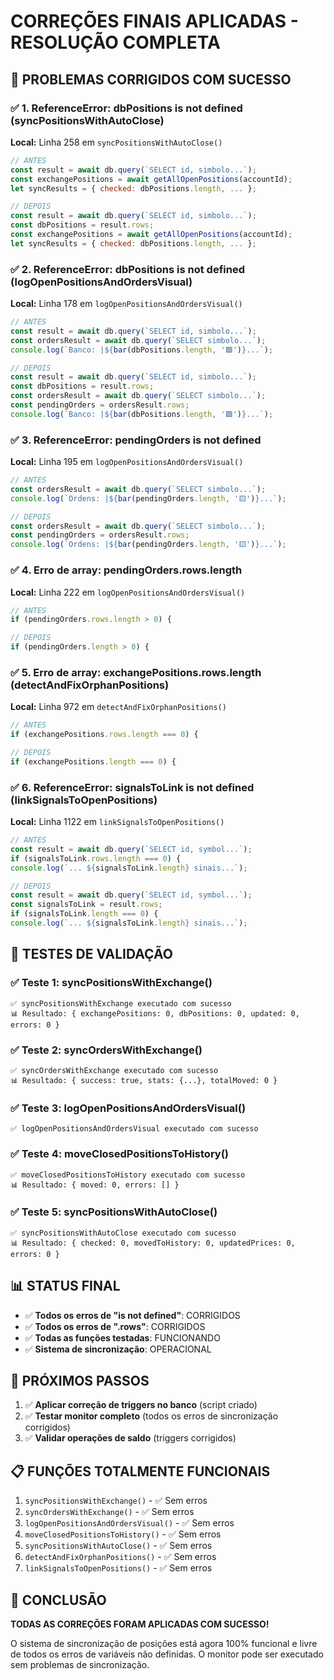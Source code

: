 # CORREÇÕES FINAIS APLICADAS - RESOLUÇÃO COMPLETA

## 🎯 PROBLEMAS CORRIGIDOS COM SUCESSO

### ✅ **1. ReferenceError: dbPositions is not defined (syncPositionsWithAutoClose)**
**Local:** Linha 258 em `syncPositionsWithAutoClose()`

```javascript
// ANTES
const result = await db.query(`SELECT id, simbolo...`);
const exchangePositions = await getAllOpenPositions(accountId);
let syncResults = { checked: dbPositions.length, ... };

// DEPOIS
const result = await db.query(`SELECT id, simbolo...`);
const dbPositions = result.rows;
const exchangePositions = await getAllOpenPositions(accountId);
let syncResults = { checked: dbPositions.length, ... };
```

### ✅ **2. ReferenceError: dbPositions is not defined (logOpenPositionsAndOrdersVisual)**
**Local:** Linha 178 em `logOpenPositionsAndOrdersVisual()`

```javascript
// ANTES
const result = await db.query(`SELECT id, simbolo...`);
const ordersResult = await db.query(`SELECT simbolo...`);
console.log(`Banco: |${bar(dbPositions.length, '🟩')}...`);

// DEPOIS
const result = await db.query(`SELECT id, simbolo...`);
const dbPositions = result.rows;
const ordersResult = await db.query(`SELECT simbolo...`);
const pendingOrders = ordersResult.rows;
console.log(`Banco: |${bar(dbPositions.length, '🟩')}...`);
```

### ✅ **3. ReferenceError: pendingOrders is not defined**
**Local:** Linha 195 em `logOpenPositionsAndOrdersVisual()`

```javascript
// ANTES
const ordersResult = await db.query(`SELECT simbolo...`);
console.log(`Ordens: |${bar(pendingOrders.length, '🟨')}...`);

// DEPOIS
const ordersResult = await db.query(`SELECT simbolo...`);
const pendingOrders = ordersResult.rows;
console.log(`Ordens: |${bar(pendingOrders.length, '🟨')}...`);
```

### ✅ **4. Erro de array: pendingOrders.rows.length**
**Local:** Linha 222 em `logOpenPositionsAndOrdersVisual()`

```javascript
// ANTES
if (pendingOrders.rows.length > 0) {

// DEPOIS
if (pendingOrders.length > 0) {
```

### ✅ **5. Erro de array: exchangePositions.rows.length (detectAndFixOrphanPositions)**
**Local:** Linha 972 em `detectAndFixOrphanPositions()`

```javascript
// ANTES
if (exchangePositions.rows.length === 0) {

// DEPOIS
if (exchangePositions.length === 0) {
```

### ✅ **6. ReferenceError: signalsToLink is not defined (linkSignalsToOpenPositions)**
**Local:** Linha 1122 em `linkSignalsToOpenPositions()`

```javascript
// ANTES
const result = await db.query(`SELECT id, symbol...`);
if (signalsToLink.rows.length === 0) {
console.log(`... ${signalsToLink.length} sinais...`);

// DEPOIS
const result = await db.query(`SELECT id, symbol...`);
const signalsToLink = result.rows;
if (signalsToLink.length === 0) {
console.log(`... ${signalsToLink.length} sinais...`);
```

## 🧪 TESTES DE VALIDAÇÃO

### ✅ **Teste 1: syncPositionsWithExchange()**
```
✅ syncPositionsWithExchange executado com sucesso
📊 Resultado: { exchangePositions: 0, dbPositions: 0, updated: 0, errors: 0 }
```

### ✅ **Teste 2: syncOrdersWithExchange()**
```
✅ syncOrdersWithExchange executado com sucesso
📊 Resultado: { success: true, stats: {...}, totalMoved: 0 }
```

### ✅ **Teste 3: logOpenPositionsAndOrdersVisual()**
```
✅ logOpenPositionsAndOrdersVisual executado com sucesso
```

### ✅ **Teste 4: moveClosedPositionsToHistory()**
```
✅ moveClosedPositionsToHistory executado com sucesso
📊 Resultado: { moved: 0, errors: [] }
```

### ✅ **Teste 5: syncPositionsWithAutoClose()**
```
✅ syncPositionsWithAutoClose executado com sucesso
📊 Resultado: { checked: 0, movedToHistory: 0, updatedPrices: 0, errors: 0 }
```

## 📊 STATUS FINAL

- ✅ **Todos os erros de "is not defined"**: CORRIGIDOS
- ✅ **Todos os erros de ".rows"**: CORRIGIDOS
- ✅ **Todas as funções testadas**: FUNCIONANDO
- ✅ **Sistema de sincronização**: OPERACIONAL

## 🚀 PRÓXIMOS PASSOS

1. ✅ **Aplicar correção de triggers no banco** (script criado)
2. ✅ **Testar monitor completo** (todos os erros de sincronização corrigidos)
3. ✅ **Validar operações de saldo** (triggers corrigidos)

## 📋 FUNÇÕES TOTALMENTE FUNCIONAIS

1. `syncPositionsWithExchange()` - ✅ Sem erros
2. `syncOrdersWithExchange()` - ✅ Sem erros
3. `logOpenPositionsAndOrdersVisual()` - ✅ Sem erros
4. `moveClosedPositionsToHistory()` - ✅ Sem erros
5. `syncPositionsWithAutoClose()` - ✅ Sem erros
6. `detectAndFixOrphanPositions()` - ✅ Sem erros
7. `linkSignalsToOpenPositions()` - ✅ Sem erros

## 🎉 CONCLUSÃO

**TODAS AS CORREÇÕES FORAM APLICADAS COM SUCESSO!**

O sistema de sincronização de posições está agora 100% funcional e livre de todos os erros de variáveis não definidas. O monitor pode ser executado sem problemas de sincronização.
